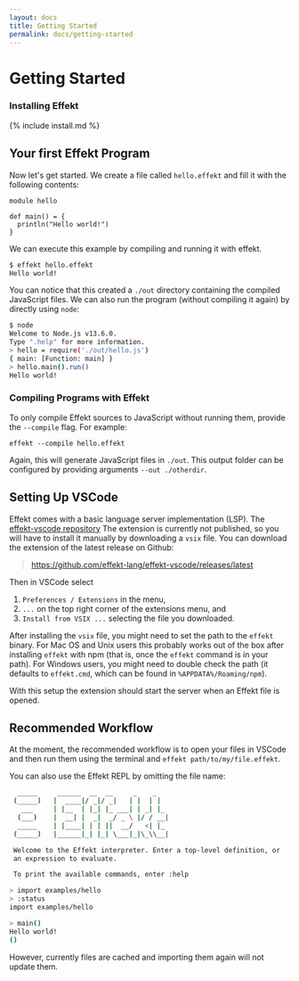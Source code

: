 ```yaml
---
layout: docs
title: Getting Started
permalink: docs/getting-started
---
```


# Getting Started

### Installing Effekt
{% include install.md %}

## Your first Effekt Program
Now let's get started. We create a file called `hello.effekt` and fill it
with the following contents:

```
module hello

def main() = {
  println("Hello world!")
}

```
We can execute this example by compiling and running it with effekt.

```bash
$ effekt hello.effekt
Hello world!
```
You can notice that this created a `./out` directory containing the compiled
JavaScript files. We can also run the program (without compiling it again)
by directly using `node`:
```bash
$ node
Welcome to Node.js v13.6.0.
Type ".help" for more information.
> hello = require('./out/hello.js')
{ main: [Function: main] }
> hello.main().run()
Hello world!
```

### Compiling Programs with Effekt
To only compile Effekt sources to JavaScript without running them,
 provide the `--compile` flag. For example:

```
effekt --compile hello.effekt
```
Again, this will generate JavaScript files in `./out`. This output folder can
be configured by providing arguments `--out ./otherdir`.


## Setting Up VSCode
Effekt comes with a basic language server implementation (LSP).
The [effekt-vscode repository](https://github.com/effekt-lang/effekt-vscode)
The extension is currently not published, so you will have to install it
manually by downloading a `vsix` file.
You can download the extension of the latest release on Github:

> <https://github.com/effekt-lang/effekt-vscode/releases/latest>

Then in VSCode select

1. `Preferences / Extensions` in the menu,
2. `...` on the top right corner of the extensions menu, and
3. `Install from VSIX ...` selecting the file you downloaded.

After installing the `vsix` file, you might need to set the path to
the `effekt` binary. For Mac OS and Unix users this probably works out of the
box after installing `effekt` with npm
(that is, once the `effekt` command is in your path). For Windows users, you
might need to double check the path (it defaults to `effekt.cmd`, which can
be found in `%APPDATA%/Roaming/npm`).

With this setup the extension should start the server when an Effekt file is opened.

## Recommended Workflow
At the moment, the recommended workflow is to open your files in VSCode and then
run them using the terminal and `effekt path/to/my/file.effekt`.

You can also use the Effekt REPL by omitting the file name:

```bash
  _____     ______  __  __     _    _
 (_____)   |  ____|/ _|/ _|   | |  | |
   ___     | |__  | |_| |_ ___| | _| |_
  (___)    |  __| |  _|  _/ _ \ |/ / __|
  _____    | |____| | | ||  __/   <| |_
 (_____)   |______|_| |_| \___|_|\_\\__|

 Welcome to the Effekt interpreter. Enter a top-level definition, or
 an expression to evaluate.

 To print the available commands, enter :help

> import examples/hello
> :status
import examples/hello

> main()
Hello world!
()
```
However, currently files are cached and importing them again will not update
them.

